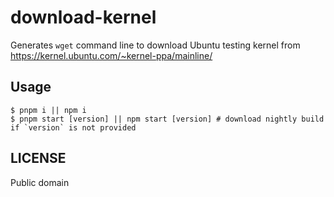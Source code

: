 # download-kernel

Generates `wget` command line to download Ubuntu testing kernel from <https://kernel.ubuntu.com/~kernel-ppa/mainline/>

## Usage

```shell
$ pnpm i || npm i
$ pnpm start [version] || npm start [version] # download nightly build if `version` is not provided
```

## LICENSE

Public domain
